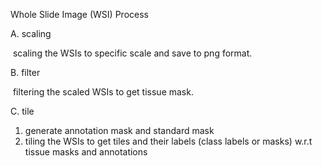 Whole Slide Image (WSI) Process

A. scaling

​	scaling the WSIs to specific scale and save to png format.

B. filter

​	filtering the scaled WSIs to get tissue mask.

C. tile

1. generate annotation mask and standard mask
2. tiling the WSIs to get tiles and their labels (class labels or masks) w.r.t tissue masks and annotations



